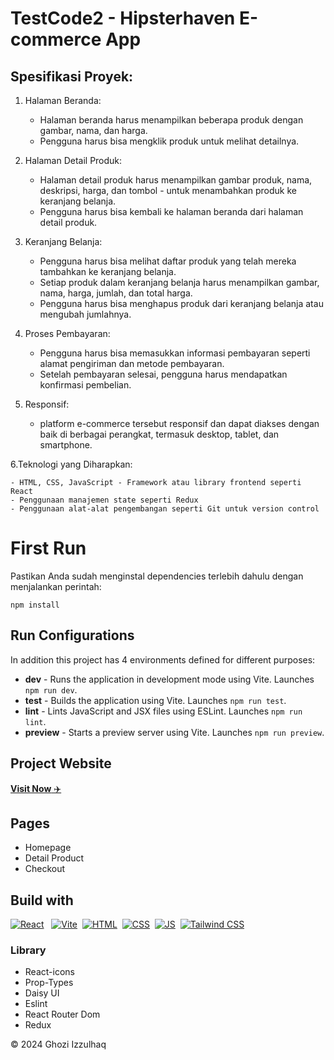 # TestCode2 - Hipsterhaven E-commerce App

## Spesifikasi Proyek:

1.  Halaman Beranda:

    - Halaman beranda harus menampilkan beberapa produk dengan gambar, nama, dan harga.
    - Pengguna harus bisa mengklik produk untuk melihat detailnya.

2.  Halaman Detail Produk:

    - Halaman detail produk harus menampilkan gambar produk, nama, deskripsi, harga, dan tombol - untuk menambahkan produk ke keranjang belanja.
    - Pengguna harus bisa kembali ke halaman beranda dari halaman detail produk.

3.  Keranjang Belanja:

    - Pengguna harus bisa melihat daftar produk yang telah mereka tambahkan ke keranjang belanja.
    - Setiap produk dalam keranjang belanja harus menampilkan gambar, nama, harga, jumlah, dan total harga.
    - Pengguna harus bisa menghapus produk dari keranjang belanja atau mengubah jumlahnya.

4.  Proses Pembayaran:

    - Pengguna harus bisa memasukkan informasi pembayaran seperti alamat pengiriman dan metode pembayaran.
    - Setelah pembayaran selesai, pengguna harus mendapatkan konfirmasi pembelian.

5.  Responsif:

    - platform e-commerce tersebut responsif dan dapat diakses dengan baik di berbagai perangkat, termasuk desktop, tablet, dan smartphone.

6.Teknologi yang Diharapkan:

    - HTML, CSS, JavaScript - Framework atau library frontend seperti React
    - Penggunaan manajemen state seperti Redux
    - Penggunaan alat-alat pengembangan seperti Git untuk version control

# First Run

Pastikan Anda sudah menginstal dependencies terlebih dahulu dengan menjalankan perintah:

```
npm install
```

## Run Configurations

In addition this project has 4 environments defined for different purposes:

- **dev** - Runs the application in development mode using Vite. Launches `npm run dev`.
- **test** - Builds the application using Vite. Launches `npm run test`.
- **lint** - Lints JavaScript and JSX files using ESLint. Launches `npm run lint`.
- **preview** - Starts a preview server using Vite. Launches `npm run preview`.

## Project Website

<a href="https://hispterhaven-ecommerce.netlify.app/" target="_blank">**Visit Now** ✈️</a>

## Pages

- Homepage
- Detail Product
- Checkout

## Build with

[![React](https://img.shields.io/badge/react%20-%2307C8F9.svg?&style=for-the-badge&logo=react&logoColor=white)](https://reactjs.org/) &nbsp;
[![Vite](https://img.shields.io/badge/vite%20-%23007ACC.svg?&style=for-the-badge&logo=vite&logoColor=white)](https://vitejs.dev/)&nbsp;
[![HTML](https://img.shields.io/badge/html5%20-%23E34F26.svg?&style=for-the-badge&logo=html5&logoColor=white)](https://en.wikipedia.org/wiki/HTML)&nbsp;
[![CSS](https://img.shields.io/badge/css3%20-%231572B6.svg?&style=for-the-badge&logo=css3&logoColor=white)](https://en.wikipedia.org/wiki/CSS)&nbsp;
[![JS](https://img.shields.io/badge/javascript%20-%23323330.svg?&style=for-the-badge&logo=javascript&logoColor=%23F7DF1E)](https://en.wikipedia.org/wiki/JavaScript)&nbsp;
[![Tailwind CSS](https://img.shields.io/badge/tailwindcss%20-%2338B2AC.svg?&style=for-the-badge&logo=tailwind-css&logoColor=white)](https://tailwindcss.com/)&nbsp;

### Library

- React-icons
- Prop-Types
- Daisy UI
- Eslint
- React Router Dom
- Redux

© 2024 Ghozi Izzulhaq
